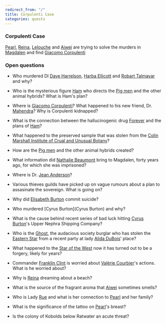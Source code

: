 ```yaml
---
redirect_from: "/"
title: Corpulenti Case
categories: quests
---
```


### Corpulenti Case

[Pearl](PearlLeRoux), [Reina](ReinaEmberblower), [Lelouche](LeloucheKairon) and [Aiwei](AiweiLuTen) are trying to solve the murders in [Magdalen](Magdalen) and find [Giacomo Corpulenti](GiacomoCorpulenti)

### Open questions


* Who murdered DI [Dave Harrelson](DaveHarrelson), [Harba Ellicott](HarbaEllicott) and [Robart Talmayar](RobartTalmayar) and why?
* Who is the mysterious figure [Ham](Ham) who directs the [Pig men](pigmen) and the other animal hybrids? What is Ham's plan?
* Where is [Giacomo Corpulenti](GiacomoCorpulenti)? What happened to his new friend, Dr. [Mahendra](Mahendra)? Why is Corpulenti kidnapped?
* What is the connection between the hallucinogenic drug [Forever](Forever) and the plans of [Ham](Ham)?
* What happened to the preserved sample that was stolen from the [Colin Marshall Institute of Crual and Unusual Botany](ColinMarshallInstitute)?
* How are the [Pig men](pigmen) and the other animal hybrids created? 
* What information did [Nathalie Beaumont](NathalieBeaumont) bring to Magdalen, forty years ago, for which she was imprisoned?
* Where is Dr. [Jean Anderson](JeanAnderson)?

* Various thieves guilds have picked up on vague rumours about a plan to assasinate the sovereign. What is going on?
* Why did [Elisabeth Burton](ElisabethBurton) commit suicide?
* Who murdered [Cyrus Burton](Cyrus Burton) and why?
* What is the cause behind recent series of bad luck hitting [Cyrus Burton](CyrusBurton)'s Upper Nephra Shipping Company?
* Who is the [Ghost](Ghost), the audacious society burglar who has stolen the [Eastern Star](EasternStar) from a recent party at lady [Alida DuBois](AlidaDuBois)' place?
* What happened to the [Star of the West](StaroftheWest) now it has turned out to be a forgery, likely for years?
* Commander [Franklin Clint](FranklinClint) is worried about [Valèrie Courbier](ValerieCourbier)'s actions. What is he worried about? 

* Why is [Reina](ReinaEmberblower) dreaming about a beach?
* What is the source of the fragrant aroma that [Aiwei](AiweiLuTen) sometimes smells?
* Who is Lady [Rue](Rue) and what is her connection to [Pearl](PearlLeRoux) and her family?
* What is the significance of the tattoo on [Pearl](PearlLeRoux)'s breast?

* Is the colony of Kobolds below Ratwater an acute threat?
